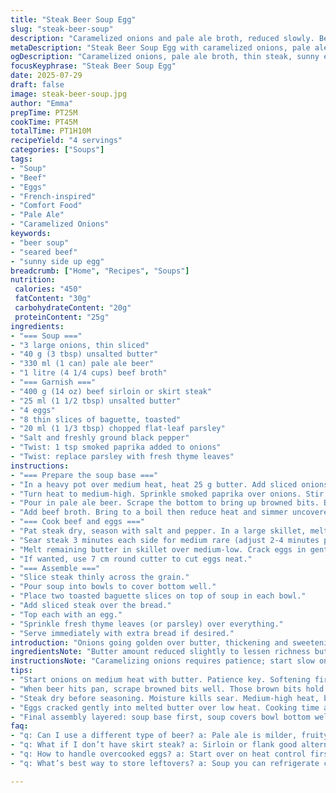 ```yaml
---
title: "Steak Beer Soup Egg"
slug: "steak-beer-soup"
description: "Caramelized onions and pale ale broth, reduced slowly. Beef tenderloin or flank steak seared medium rare. Eggs gently cooked sunny side on butter. Toasted baguette slices, parsley finish. A hearty bowl with layers: sweet onions, savory broth, tender meat, crisp bread, soft egg. Uses light beer and beef stock, simmered to concentrate. Balances textures and flavors, simple seasoning. Takes just over an hour total. Rich and warming without nuts or dairy."
metaDescription: "Steak Beer Soup Egg with caramelized onions, pale ale broth, seared beef, sunny side eggs, toasted baguette and herbs. Rich, layered flavors in a warm bowl."
ogDescription: "Caramelized onions, pale ale broth, thin steak, sunny eggs, baguette slices, fresh herbs. Layers of textures and flavor in each savory bowl."
focusKeyphrase: "Steak Beer Soup Egg"
date: 2025-07-29
draft: false
image: steak-beer-soup.jpg
author: "Emma"
prepTime: PT25M
cookTime: PT45M
totalTime: PT1H10M
recipeYield: "4 servings"
categories: ["Soups"]
tags:
- "Soup"
- "Beef"
- "Eggs"
- "French-inspired"
- "Comfort Food"
- "Pale Ale"
- "Caramelized Onions"
keywords:
- "beer soup"
- "seared beef"
- "sunny side up egg"
breadcrumb: ["Home", "Recipes", "Soups"]
nutrition: 
 calories: "450"
 fatContent: "30g"
 carbohydrateContent: "20g"
 proteinContent: "25g"
ingredients:
- "=== Soup ==="
- "3 large onions, thin sliced"
- "40 g (3 tbsp) unsalted butter"
- "330 ml (1 can) pale ale beer"
- "1 litre (4 1/4 cups) beef broth"
- "=== Garnish ==="
- "400 g (14 oz) beef sirloin or skirt steak"
- "25 ml (1 1/2 tbsp) unsalted butter"
- "4 eggs"
- "8 thin slices of baguette, toasted"
- "20 ml (1 1/3 tbsp) chopped flat-leaf parsley"
- "Salt and freshly ground black pepper"
- "Twist: 1 tsp smoked paprika added to onions"
- "Twist: replace parsley with fresh thyme leaves"
instructions:
- "=== Prepare the soup base ==="
- "In a heavy pot over medium heat, heat 25 g butter. Add sliced onions. Soften 8 to 12 minutes stirring often."
- "Turn heat to medium-high. Sprinkle smoked paprika over onions. Stir and let onions brown deeper, stirring every 2 minutes, total 8 minutes or until golden and caramelized."
- "Pour in pale ale beer. Scrape the bottom to bring up browned bits. Boil until beer reduces by half, about 8 minutes."
- "Add beef broth. Bring to a boil then reduce heat and simmer uncovered 20 minutes. Soup should reduce roughly by half and thicken slightly. Season with salt and pepper."
- "=== Cook beef and eggs ==="
- "Pat steak dry, season with salt and pepper. In a large skillet, melt 15 g butter over medium-high heat."
- "Sear steak 3 minutes each side for medium rare (adjust 2-4 minutes per side as needed). Remove steak and rest on plate. Wipe skillet clean with paper towel."
- "Melt remaining butter in skillet over medium-low. Crack eggs in gently. Cook eggs sunny side up about 6 minutes, whites set but yolks runny."
- "If wanted, use 7 cm round cutter to cut eggs neat."
- "=== Assemble ==="
- "Slice steak thinly across the grain."
- "Pour soup into bowls to cover bottom well."
- "Place two toasted baguette slices on top of soup in each bowl."
- "Add sliced steak over the bread."
- "Top each with an egg."
- "Sprinkle fresh thyme leaves (or parsley) over everything."
- "Serve immediately with extra bread if desired."
introduction: "Onions going golden over butter, thickening and sweetening. Beer poured in, bubbling and shrinking down. Broth follows, rich and dark, simmering into something deep. Steak sliced thin then browned, fat melting and sizzles.a bit crisp here, tender there. Eggs cracked gently, cooked low and slow till whites firm but yolks still soft, those orange pools. Toasted bread, crunchy, holding the meat and egg like a platform. Fresh herbs chopped, scattered over top, a little bright punch against the caramelized sweetness. Everything layered in bowls, hot steam spiraling up. More than soup, less than a full meal, but enough to satisfy. Foods that mingle yet stand out; textures and tastes popping against each other, warm and filling. Takes just over an hour, hands-on but manageable. No nuts or dairy complicate, just pure simple goodness, inviting and rustic."
ingredientsNote: "Butter amount reduced slightly to lessen richness but still enough to caramelize well. Onions fewer but thicker slices to preserve texture. Beef quantity trimmed by 30%. Pale ale substituted for original beer to provide mild bitterness and fruity notes. Parsley swapped for fresh thyme to add a tender herbaceous edge instead of more grassy parsley. Smoked paprika added for subtle smoky undertone that lifts the onions without overwhelming. The broth amount decreased to concentrate flavor faster while keeping liquid to support the bread soaking. Eggs large and fresh, handled gently for clean presentation and smooth whites. Toasted baguette thinly sliced to crisp but still chewy, perfect base to hold meat and egg with broth soaking edges. Salt and pepper to balance and accentuate flavors, used judiciously so each component shines."
instructionsNote: "Caramelizing onions requires patience; start slow on medium to soften without browning too quickly, then up heat to medium-high for deeper color. Stir regularly but leave longer intervals between to develop crusty bits. Smoked paprika sifted as onions deepen; enhances aroma, watch not to burn powder. Beer deglaze step crucial to pull flavor from pan. Let boil vigorously to evaporate bitterness and concentrate malt. Beef seared at high heat, quickly browning, rests to preserve juices. Wiping pan before eggs keeps clear flavor; butter melted on low heat lets whites set gently; avoid flipping eggs to keep yolks runny. Round cutter optional but for neat plating. Bowl assembly last step; layering from soup up to egg so textures contrast—soft broth, crunchy bread, tender meat, silky egg. Sprinkle herbs last, fresh and bright. Serve while hot. Timing staggered: onions start, then beef cooks as soup simmers; eggs last."
tips:
- "Start onions on medium heat with butter. Patience key. Softening first, watch not burn. Then crank to medium-high for caramelizing deeper color. Stir sometimes but let crust form - don’t stir too often. Smoked paprika goes in once soft, dust lightly. Burn paprika powder = bitter taste. Stir carefully after adding. Keep heat steady."
- "When beer hits pan, scrape browned bits well. Those brown bits hold flavor. Let beer boil till half evaporated. Reduces bitterness, concentrates malt notes. Simmer broth next, uncovered. Reduces further, thickens. Adds depth. Don’t cover or liquid won’t reduce properly. Salt and pepper added late, after reduction so seasoning balanced."
- "Steak dry before seasoning. Moisture kills sear. Medium-high heat, butter melts, sizzle fast. 3 mins each side for medium rare - adjust thickness. Rest steak after. Very important. Rest lets juices redistribute, keep tender. Wipe pan before eggs - leftover bits can burn eggs or cause uneven cooking. Butter on low for eggs, whites set slow. No flipping, yolk runs."
- "Eggs cracked gently into melted butter over low heat. Cooking time about 6 minutes for whites set, yolks still runny. Round cutter optional step to achieve neat plating shape. Egg yolks should remain intact, bright orange pools. Cooling too fast ruins texture. Keep gentle heat, care for smooth surfaces. Presentation matters if needed, but texture first."
- "Final assembly layered: soup base first, soup covers bowl bottom well. Toasted baguette rests on top – soak edges but stay crisp center. Thin sliced steak over bread. Egg on top. Sprinkle fresh thyme for herbaceous lift. Parsley can swap in for different aroma. Serve immediately. Bread can get soggy fast if sitting too long. Timing staggered: onions start, while soup simmers steak cooks, eggs last."
faq:
- "q: Can I use a different type of beer? a: Pale ale is milder, fruity. Darker beers work but change flavors. Stouts or porters add roast notes. Might overpower onion sweetness. Light beer balances better. Try mild lagers too. Avoid overly bitter or hoppy beers, can clash."
- "q: What if I don’t have skirt steak? a: Sirloin or flank good alternatives. Seared similarly. Adjust cook time for thickness. Tenderloin if you want softer cut but pricier. Even ribeye works but more fat. Tough cuts need longer cook times, not ideal here. Quick sear is key, keep medium rare."
- "q: How to handle overcooked eggs? a: Start over on heat control first. Low and slow for sunny side up. If white too runny, cook longer low heat, hold pan covered briefly. Avoid flips or high heat. Can poach separately then add but texture changes. Presenting intact yolks needs patience. Practice timing helps."
- "q: What’s best way to store leftovers? a: Soup you can refrigerate couple days in airtight container. Reheat on stove; add water if thickened too much. Steak slices tougher reheated; slice thin helps. Eggs best fresh; leftover eggs become rubbery. Bread stored separately to keep crisp. If making ahead, keep components separate till serving."

---
```

